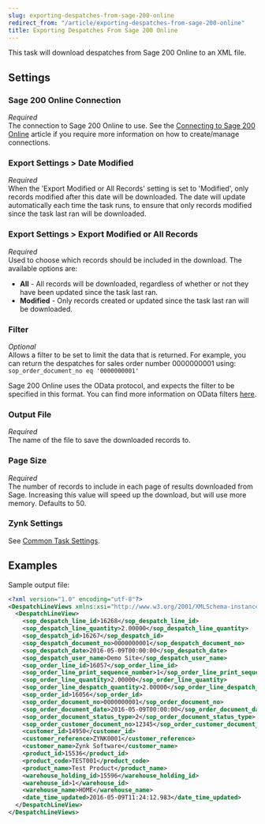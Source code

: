 ```yaml
---
slug: exporting-despatches-from-sage-200-online
redirect_from: "/article/exporting-despatches-from-sage-200-online"
title: Exporting Despatches From Sage 200 Online
---
```

This task will download despatches from Sage 200 Online to an XML file.

## Settings
### Sage 200 Online Connection
_Required_  
The connection to Sage 200 Online to use. See the [Connecting to Sage 200 Online](connecting-to-sage-200-online) article if you require more information on how to create/manage connections.

### Export Settings > Date Modified
_Required_  
When the 'Export Modified or All Records' setting is set to 'Modified', only records modified after this date will be downloaded. The date will update automatically each time the task runs, to ensure that only records modified since the task last ran will be downloaded.

### Export Settings > Export Modified or All Records
_Required_  
Used to choose which records should be included in the download. The available options are:

* __All__ - All records will be downloaded, regardless of whether or not they have been updated since the task last ran.
* __Modified__ - Only records created or updated since the task last ran will be downloaded.

### Filter
_Optional_  
Allows a filter to be set to limit the data that is returned. For example, you can return the despatches for sales order number 0000000001 using: `sop_order_document_no eq '0000000001'`

Sage 200 Online uses the OData protocol, and expects the filter to be specified in this format. You can find more information on OData filters [here](http://www.odata.org/getting-started/basic-tutorial/#queryData).

### Output File
_Required_  
The name of the file to save the downloaded records to.

### Page Size
_Required_  
The number of records to include in each page of results downloaded from Sage. Increasing this value will speed up the download, but will use more memory. Defaults to 50.

### Zynk Settings
See [Common Task Settings](common-task-settings).

## Examples
Sample output file:
```xml
<?xml version="1.0" encoding="utf-8"?>
<DespatchLineViews xmlns:xsi="http://www.w3.org/2001/XMLSchema-instance" xmlns:xsd="http://www.w3.org/2001/XMLSchema">
  <DespatchLineView>
    <sop_despatch_line_id>16268</sop_despatch_line_id>
    <sop_despatch_line_quantity>2.00000</sop_despatch_line_quantity>
    <sop_despatch_id>16267</sop_despatch_id>
    <sop_despatch_document_no>0000000001</sop_despatch_document_no>
    <sop_despatch_date>2016-05-09T00:00:00</sop_despatch_date>
    <sop_despatch_user_name>Demo Site</sop_despatch_user_name>
    <sop_order_line_id>16057</sop_order_line_id>
    <sop_order_line_print_sequence_number>1</sop_order_line_print_sequence_number>
    <sop_order_line_quantity>2.00000</sop_order_line_quantity>
    <sop_order_line_despatch_quantity>2.00000</sop_order_line_despatch_quantity>
    <sop_order_id>16056</sop_order_id>
    <sop_order_document_no>0000000001</sop_order_document_no>
    <sop_order_document_date>2016-05-09T00:00:00</sop_order_document_date>
    <sop_order_document_status_type>2</sop_order_document_status_type>
    <sop_order_customer_document_no>12345</sop_order_customer_document_no>
    <customer_id>14950</customer_id>
    <customer_reference>ZYNK0001</customer_reference>
    <customer_name>Zynk Software</customer_name>
    <product_id>15536</product_id>
    <product_code>TEST001</product_code>
    <product_name>Test Product</product_name>
    <warehouse_holding_id>15596</warehouse_holding_id>
    <warehouse_id>1</warehouse_id>
    <warehouse_name>HOME</warehouse_name>
    <date_time_updated>2016-05-09T11:24:12.983</date_time_updated>
  </DespatchLineView>
</DespatchLineViews>
```
